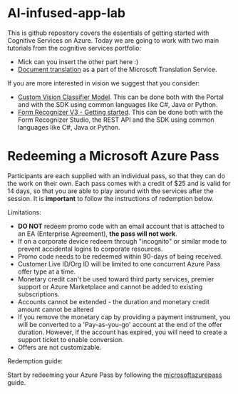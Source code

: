# AI-infused-app-lab

This is github repository covers the essentials of getting started with Cognitive Services on Azure. Today we are going to work with two main tutorials from the cognitive services portfolio: 
- Mick can you insert the other part here :)
- [Document translation](https://docs.microsoft.com/en-us/azure/cognitive-services/translator/document-translation/get-started-with-document-translation?tabs=csharp) as a part of the Microsoft Translation Service.

If you are more interested in vision we suggest that you consider: 
- [Custom Vision Classifier Model](https://docs.microsoft.com/en-us/azure/cognitive-services/custom-vision-service/getting-started-build-a-classifier). This can be done both with the Portal and with the SDK using common languages like C#, Java or Python.
- [Form Recognizer V3 - Getting started](https://docs.microsoft.com/en-us/azure/applied-ai-services/form-recognizer/quickstarts/try-v3-form-recognizer-studio). This can be done both with the Form Recognizer Studio, the REST API and the SDK using common languages like C#, Java or Python.

# Redeeming a Microsoft Azure Pass

Participants are each supplied with an individual pass, so that they can do the work on their own. Each pass comes with a credit of $25 and is valid for 14 days, so that you are able to play around with the services after the session. It is **important** to follow the instructions of redemption below. 

Limitations:
- **DO NOT** redeem promo code with an email account that is attached to an EA (Enterprise Agreement), **the pass will not work**.
- If on a corporate device redeem through "incognito" or similar mode to prevent accidental logins to corporate resources.
- Promo code needs to be redeemed within 90-days of being received.
- Customer Live ID/Org ID will be limited to one concurrent Azure Pass offer type at a time.
- Monetary credit can't be used toward third party services, premier support or Azure Marketplace and cannot be added to existing subscriptions.
- Accounts cannot be extended - the duration and monetary credit amount cannot be altered
- If you remove the monetary cap by providing a payment instrument, you will be converted to a 'Pay-as-you-go' account at the end of the offer duration. However, if the account has expired, you will need to create a support ticket to enable conversion.
- Offers are not customizable.

Redemption guide:

Start by redeeming your Azure Pass by following the [microsoftazurepass](https://www.microsoftazurepass.com/Home/HowTo?Length=5) guide. 